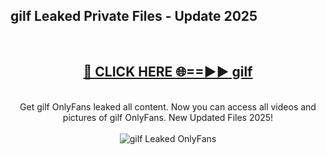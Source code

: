 <h2>gilf Leaked Private Files - Update 2025</h2>
<br>
<div align="center">
<h2><a href="https://cliphot.my.id/gilf" rel="nofollow">🔴 CLICK HERE 🌐==►► gilf</a></h2>
<br>
Get gilf OnlyFans leaked all content. Now you can access all videos and pictures of gilf OnlyFans. New Updated Files 2025!
<br>
<br>
<a href="https://cliphot.my.id/gilf" rel="nofollow" data-target="animated-image.originalLink"><img src="https://i.ibb.co.com/WyWwxjT/player-gif2.gif" alt="gilf Leaked OnlyFans" style="max-width: 100%; display: inline-block;" data-target="animated-image.originalImage"></a>
</div>
<br>